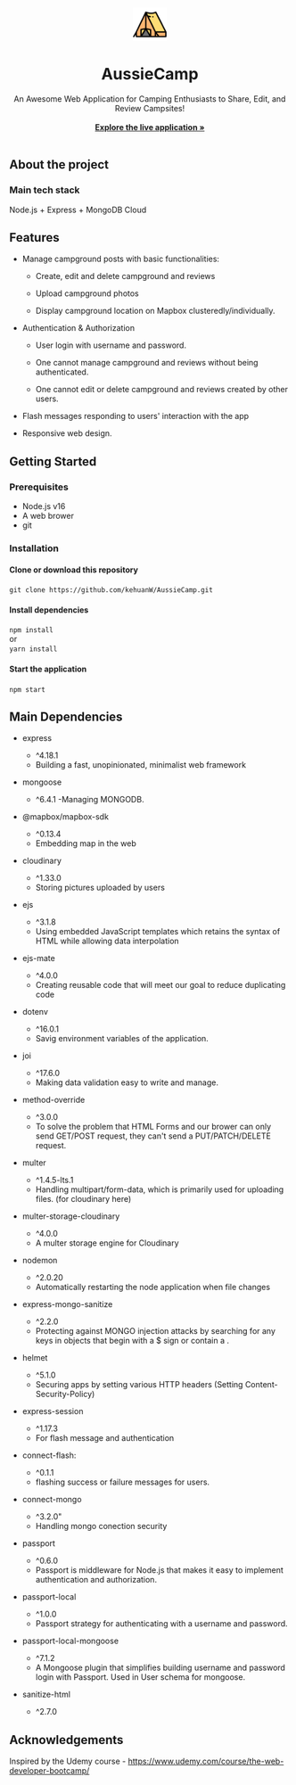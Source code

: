 <br/>
<p align="center">
<img src="./logo.png" alt="Logo" width="60" height="60">
<h1 align="center">AussieCamp</h1>

<p align="center">
    An Awesome Web Application for Camping Enthusiasts to Share, Edit, and Review Campsites!
    <br/>
    <br/>
    <a href="https://aussiecamp.herokuapp.com/"><strong>Explore the live application »</strong></a>
    <br/>
    <br/>
  </p>
</p>

## About the project
### Main tech stack
Node.js + Express + MongoDB Cloud

## Features
- Manage campground posts with basic functionalities:

    - Create, edit and delete campground and reviews

    - Upload campground photos

    - Display campground location on Mapbox clusteredly/individually.

- Authentication & Authorization 
    - User login with username and password.

    - One cannot manage campground and reviews without being authenticated.

    - One cannot edit or delete campground and reviews created by other users.

- Flash messages responding to users' interaction with the app

- Responsive web design.


## Getting Started
### Prerequisites
- Node.js v16
- A web brower 
- git  

### Installation
#### Clone or download this repository  
`git clone https://github.com/kehuanW/AussieCamp.git`

#### Install dependencies
`npm install`  
or  
`yarn install`

#### Start the application  
`npm start`


## Main Dependencies
- express
    - ^4.18.1
    - Building a fast, unopinionated, minimalist web framework

- mongoose
    - ^6.4.1
    -Managing MONGODB.

- @mapbox/mapbox-sdk
    - ^0.13.4
    - Embedding map in the web
    
- cloudinary
    - ^1.33.0
    - Storing pictures uploaded by users

- ejs 
    - ^3.1.8
    - Using embedded JavaScript templates which retains the syntax of HTML while allowing data interpolation

- ejs-mate
    - ^4.0.0
    - Creating reusable code that will meet our goal to reduce duplicating code

- dotenv
    - ^16.0.1
    - Savig environment variables of the application.



- joi 
    - ^17.6.0
    - Making data validation easy to write and manage.

- method-override
    - ^3.0.0
    - To solve the problem that HTML Forms and our brower can only send GET/POST request, they can't send a PUT/PATCH/DELETE request.

- multer
    - ^1.4.5-lts.1 
    - Handling multipart/form-data, which is primarily used for uploading files. (for cloudinary here)

- multer-storage-cloudinary
    - ^4.0.0
    - A multer storage engine for Cloudinary

- nodemon
    - ^2.0.20
    - Automatically restarting the node application when file changes


- express-mongo-sanitize
    - ^2.2.0
    - Protecting against MONGO injection attacks by searching for any keys in objects that begin with a $ sign or contain a .

- helmet
    - ^5.1.0
    - Securing apps by setting various HTTP headers (Setting Content-Security-Policy)

- express-session
    - ^1.17.3
    - For flash message and authentication

- connect-flash:
    - ^0.1.1 
    - flashing success or failure messages for users.

- connect-mongo 
    - ^3.2.0"
    - Handling mongo conection security

- passport
    - ^0.6.0
    - Passport is middleware for Node.js that makes it easy to implement authentication and authorization. 

- passport-local
    - ^1.0.0
    - Passport strategy for authenticating with a username and password.

- passport-local-mongoose
    - ^7.1.2
    - A Mongoose plugin that simplifies building username and password login with Passport. Used in User schema for mongoose.

- sanitize-html
    - ^2.7.0

## Acknowledgements
Inspired by the Udemy course - https://www.udemy.com/course/the-web-developer-bootcamp/
